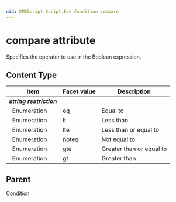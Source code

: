 ```yaml
---
uid: DMSScript.Script.Exe.Condition-compare
---
```


# compare attribute

Specifies the operator to use in the Boolean expression.

## Content Type

|Item|Facet value|Description|
|--- |--- |--- |
|***string restriction***|||
|&nbsp;&nbsp;Enumeration|eq|Equal to|
|&nbsp;&nbsp;Enumeration|lt|Less than|
|&nbsp;&nbsp;Enumeration|lte|Less than or equal to|
|&nbsp;&nbsp;Enumeration|noteq|Not equal to|
|&nbsp;&nbsp;Enumeration|gte|Greater than or equal to|
|&nbsp;&nbsp;Enumeration|gt|Greater than|

## Parent

[Condition](xref:DMSScript.Script.Exe.Condition)

